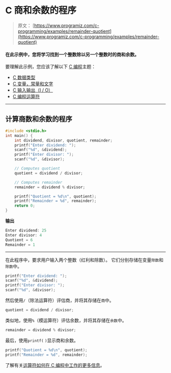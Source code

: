 # C 商和余数的程序

> 原文： [https://www.programiz.com/c-programming/examples/remainder-quotient](https://www.programiz.com/c-programming/examples/remainder-quotient)

#### 在此示例中，您将学习找到一个整数除以另一个整数时的商和余数。

要理解此示例，您应该了解以下 [C 编程](/c-programming "C tutorial")主题：

*   [C 数据类型](/c-programming/c-data-types)
*   [C 变量，常量和文字](/c-programming/c-variables-constants)
*   [C 输入输出（I / O）](/c-programming/c-input-output)
*   [C 编程运算符](/c-programming/c-operators)

* * *

## 计算商数和余数的程序

```c
#include <stdio.h>
int main() {
    int dividend, divisor, quotient, remainder;
    printf("Enter dividend: ");
    scanf("%d", &dividend);
    printf("Enter divisor: ");
    scanf("%d", &divisor);

    // Computes quotient
    quotient = dividend / divisor;

    // Computes remainder
    remainder = dividend % divisor;

    printf("Quotient = %d\n", quotient);
    printf("Remainder = %d", remainder);
    return 0;
} 
```

**输出**

```c
Enter dividend: 25
Enter divisor: 4
Quotient = 6
Remainder = 1 
```

* * *

在此程序中，要求用户输入两个整数（红利和除数）。 它们分别存储在变量`除数`和`除数`中。

```c
printf("Enter dividend: ");
scanf("%d", &dividend);
printf("Enter divisor: ");
scanf("%d", &divisor); 
```

然后使用`/`（除法运算符）评估商，并将其存储在`商`中。

```c
quotient = dividend / divisor; 
```

类似地，使用`%`（模运算符）评估余数，并将其存储在`余数`中。

```c
remainder = dividend % divisor; 
```

最后，使用`printf(` `)`显示商和余数。

```c
printf("Quotient = %d\n", quotient);
printf("Remainder = %d", remainder); 
```

了解有关[运算符如何在 C 编程中工作的更多信息](/c-programming/c-operators "C Operators")。
